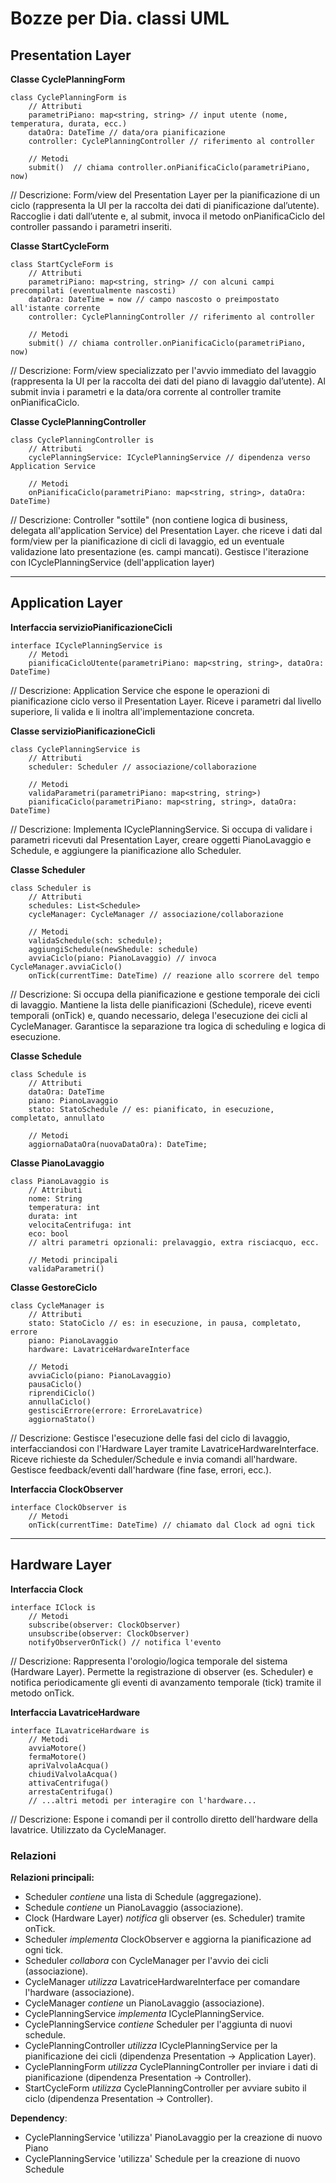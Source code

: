 # Bozze per Dia. classi UML

## Presentation Layer

**Classe CyclePlanningForm**
```
class CyclePlanningForm is
    // Attributi
    parametriPiano: map<string, string> // input utente (nome, temperatura, durata, ecc.)
    dataOra: DateTime // data/ora pianificazione
    controller: CyclePlanningController // riferimento al controller

    // Metodi
    submit()  // chiama controller.onPianificaCiclo(parametriPiano, now)
```
// Descrizione: Form/view del Presentation Layer per la pianificazione di un ciclo (rappresenta la UI per la raccolta dei dati di pianificazione dal’utente). Raccoglie i dati dall’utente e, al submit, invoca il metodo onPianificaCiclo del controller passando i parametri inseriti.

**Classe StartCycleForm**
```
class StartCycleForm is
    // Attributi
    parametriPiano: map<string, string> // con alcuni campi precompilati (eventualmente nascosti)
    dataOra: DateTime = now // campo nascosto o preimpostato all'istante corrente
    controller: CyclePlanningController // riferimento al controller

    // Metodi
    submit() // chiama controller.onPianificaCiclo(parametriPiano, now)
```
// Descrizione: Form/view specializzato per l'avvio immediato del lavaggio (rappresenta la UI per la raccolta dei dati del piano di lavaggio dal’utente). Al submit invia i parametri e la data/ora corrente al controller tramite onPianificaCiclo.

**Classe CyclePlanningController**
```
class CyclePlanningController is
    // Attributi
    cyclePlanningService: ICyclePlanningService // dipendenza verso Application Service

    // Metodi
    onPianificaCiclo(parametriPiano: map<string, string>, dataOra: DateTime)
```
// Descrizione: Controller "sottile" (non contiene logica di business, delegata all'application Service) del Presentation Layer. che riceve i dati dal form/view per la pianificazione di cicli di lavaggio, ed un eventuale validazione lato presentazione (es. campi mancati). Gestisce l'iterazione con ICyclePlanningService (dell'application layer)

---

## Application Layer

**Interfaccia servizioPianificazioneCicli**
```
interface ICyclePlanningService is
    // Metodi
    pianificaCicloUtente(parametriPiano: map<string, string>, dataOra: DateTime)
```
// Descrizione: Application Service che espone le operazioni di pianificazione ciclo verso il Presentation Layer. Riceve i parametri dal livello superiore, li valida e li inoltra all'implementazione concreta.

**Classe servizioPianificazioneCicli**
```
class CyclePlanningService is
    // Attributi
    scheduler: Scheduler // associazione/collaborazione

    // Metodi
    validaParametri(parametriPiano: map<string, string>) 
    pianificaCiclo(parametriPiano: map<string, string>, dataOra: DateTime)
```
// Descrizione: Implementa ICyclePlanningService. Si occupa di validare i parametri ricevuti dal Presentation Layer, creare oggetti PianoLavaggio e Schedule, e aggiungere la pianificazione allo Scheduler.

**Classe Scheduler**
```
class Scheduler is
    // Attributi
    schedules: List<Schedule>
    cycleManager: CycleManager // associazione/collaborazione

    // Metodi
    validaSchedule(sch: schedule);
    aggiungiSchedule(newShedule: schedule)
    avviaCiclo(piano: PianoLavaggio) // invoca CycleManager.avviaCiclo()
    onTick(currentTime: DateTime) // reazione allo scorrere del tempo
```
// Descrizione: Si occupa della pianificazione e gestione temporale dei cicli di lavaggio. Mantiene la lista delle pianificazioni (Schedule), riceve eventi temporali (onTick) e, quando necessario, delega l'esecuzione dei cicli al CycleManager. Garantisce la separazione tra logica di scheduling e logica di esecuzione.

**Classe Schedule**
```
class Schedule is
    // Attributi
    dataOra: DateTime
    piano: PianoLavaggio
    stato: StatoSchedule // es: pianificato, in esecuzione, completato, annullato

    // Metodi
    aggiornaDataOra(nuovaDataOra): DateTime;
```

**Classe PianoLavaggio**
```
class PianoLavaggio is
    // Attributi
    nome: String 
    temperatura: int 
    durata: int
    velocitaCentrifuga: int
    eco: bool
    // altri parametri opzionali: prelavaggio, extra risciacquo, ecc.

    // Metodi principali
    validaParametri()
```

**Classe GestoreCiclo**
```
class CycleManager is
    // Attributi
    stato: StatoCiclo // es: in esecuzione, in pausa, completato, errore
    piano: PianoLavaggio
    hardware: LavatriceHardwareInterface

    // Metodi
    avviaCiclo(piano: PianoLavaggio)
    pausaCiclo()
    riprendiCiclo()
    annullaCiclo()
    gestisciErrore(errore: ErroreLavatrice)
    aggiornaStato()
```
// Descrizione: Gestisce l'esecuzione delle fasi del ciclo di lavaggio, interfacciandosi con l'Hardware Layer tramite LavatriceHardwareInterface. Riceve richieste da Scheduler/Schedule e invia comandi all'hardware. Gestisce feedback/eventi dall'hardware (fine fase, errori, ecc.).

**Interfaccia ClockObserver**
```
interface ClockObserver is
    // Metodi
    onTick(currentTime: DateTime) // chiamato dal Clock ad ogni tick
```

---

## Hardware Layer

**Interfaccia Clock**
```
interface IClock is
    // Metodi
    subscribe(observer: ClockObserver)
    unsubscribe(observer: ClockObserver)
    notifyObserverOnTick() // notifica l'evento
```
// Descrizione: Rappresenta l'orologio/logica temporale del sistema (Hardware Layer). Permette la registrazione di observer (es. Scheduler) e notifica periodicamente gli eventi di avanzamento temporale (tick) tramite il metodo onTick.

**Interfaccia LavatriceHardware**
```
interface ILavatriceHardware is
    // Metodi
    avviaMotore()
    fermaMotore()
    apriValvolaAcqua()
    chiudiValvolaAcqua()
    attivaCentrifuga()
    arrestaCentrifuga()
    // ...altri metodi per interagire con l'hardware...
```
// Descrizione: Espone i comandi per il controllo diretto dell'hardware della lavatrice. Utilizzato da CycleManager.

### Relazioni

**Relazioni principali:**
- Scheduler *contiene* una lista di Schedule (aggregazione).
- Schedule *contiene* un PianoLavaggio (associazione).
- Clock (Hardware Layer) *notifica* gli observer (es. Scheduler) tramite onTick.
- Scheduler *implementa* ClockObserver e aggiorna la pianificazione ad ogni tick.
- Scheduler *collabora* con CycleManager per l'avvio dei cicli (associazione).
- CycleManager *utilizza* LavatriceHardwareInterface per comandare l'hardware (associazione).
- CycleManager *contiene* un PianoLavaggio (associazione).
- CyclePlanningService *implementa* ICyclePlanningService.
- CyclePlanningService *contiene* Scheduler per l'aggiunta di nuovi schedule.
- CyclePlanningController *utilizza* ICyclePlanningService per la pianificazione dei cicli (dipendenza Presentation → Application Layer).
- CyclePlanningForm *utilizza* CyclePlanningController per inviare i dati di pianificazione (dipendenza Presentation → Controller).
- StartCycleForm *utilizza* CyclePlanningController per avviare subito il ciclo (dipendenza Presentation → Controller).

**Dependency**:
- CyclePlanningService 'utilizza' PianoLavaggio per la creazione di nuovo Piano
- CyclePlanningService 'utilizza' Schedule per la creazione di nuovo Schedule